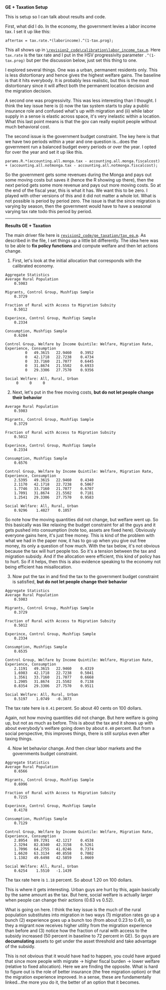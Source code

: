 **GE + Taxation Setup**

This is setup so I can talk about results and code.

First, what did I do. In the economy, the government levies a labor income tax. I set it up like this:
```
aftertax = tax.rate.*(laborincome).^(1-tax.prog);
```
This all shows up in [``\revision2_code\calibration\labor_income_tax.m``](https://github.com/mwaugh0328/welfare_migration/blob/master/revision2_code/calibration/labor_income_tax.m). Here ``tax.rate`` is the tax rate and I put in the HSV progressivity parameter ``.^(1-tax.prog)`` but per the discussion below, just set this thing to one.

I explored several things. One was a urban, permanent residents only. This is less distortionary and hence gives the highest welfare gains. The baseline is that it hits everybody. It is probably less realistic, but this is the most distortionary since it will affect both the permanent location decision and the migration decision.

A second one was progressivity. This was less interesting than I thought. I think the key issue here is (i) now the tax system starts to play a public insurance role and confused what's up with migration and (ii) while labor supply in a sense is elastic across space, it's very inelastic within a location. What this last point means is that the gov can really exploit people without much behavioral cost.

The second issue is the government budget constraint. The key here is that we have two periods within a year and one question is...does the government run a balanced budget every periods or over the year. I opted for over the year and set it up like this.
```
params.R.*(accounting.all.monga.tax - accounting.all.monga.fiscalcost) + (accounting.all.notmonga.tax - accounting.all.notmonga.fiscalcost);
```
So the government gets some revenues during the Monga and pays out some moving costs but saves it (hence the R showing up there), then the next period gets some more revenue and pays out more moving costs. So at the end of the fiscal year, this is what it has. We want this to be zero. I played with other versions of this and it did not matter a whole lot. What is not possible is period by period zero. The issue is that the since migration is varying by season, then the government would have to have a seasonal varying tax rate todo this period by period.

---
**Results GE + Taxation**

The main driver file here is [``revision2_code/ge_taxation/tax_eq.m``](https://github.com/mwaugh0328/welfare_migration/blob/master/revision2_code/ge_taxation/tax_eq.m). As described in the file, I set things up a little bit differently. The idea here was to be able to **fix policy functions** and compute welfare and then let actions change.

1. First, let's look at the initial allocation that corresponds with the calibrated economy.

```
Aggregate Statistics
Average Rural Population
    0.5983

Migrants, Control Group, Mushfiqs Sample
    0.3729

Fraction of Rural with Access to Migration Subsity
    0.5012

Experince, Control Group, Mushfiqs Sample
    0.2334

Consumption, Mushfiqs Sample
    0.6284

Control Group, Welfare by Income Quintile: Welfare, Migration Rate, Experience, Consumption
         0   49.3615   22.9460    0.3952
         0   42.1718   22.7238    0.4734
         0   33.7160   21.7077    0.6445
         0   31.8674   21.5502    0.6933
         0   29.3306   27.7570    0.9356

Social Welfare: All, Rural, Urban
     0     0     0
```  

2. Next, let's put in the free moving costs, **but do not let people change their behavior**

```
Average Rural Population
    0.5983

Migrants, Control Group, Mushfiqs Sample
    0.3729

Fraction of Rural with Access to Migration Subsity
    0.5012

Experince, Control Group, Mushfiqs Sample
    0.2334

Consumption, Mushfiqs Sample
    0.6576

Control Group, Welfare by Income Quintile: Welfare, Migration Rate, Experience, Consumption
    2.5395   49.3615   22.9460    0.4340
    2.1170   42.1718   22.7238    0.5067
    1.7746   33.7160   21.7077    0.6707
    1.7091   31.8674   21.5502    0.7181
    1.2541   29.3306   27.7570    0.9583

Social Welfare: All, Rural, Urban
    0.9296    1.4827    0.1057

```
So note how the moving quantities did not change, but welfare went up. So this basically was like relaxing the budget constraint for all the guys and it gets pushed into consumption (note too, assets are fixed here). Obviously everyone gains here, it's just free money. This is kind of the problem with what we had in the paper now, it has to go up when you give out free money, its only a question of how much. With the tax below, it's not obvious because the tax will hurt people too. So it's a tension between the tax and migration subsidy. And if the allocation were efficient, this kind of policy has to hurt. So if it helps, then this is also evidence speaking to the economy not being efficient has misallocation.

3. Now put the tax in and find the tax to the government budget constraint is satisfied, **but do not let people change their behavior**

```
Aggregate Statistics
Average Rural Population
    0.5983

Migrants, Control Group, Mushfiqs Sample
    0.3729

Fraction of Rural with Access to Migration Subsity
    0.5012

Experince, Control Group, Mushfiqs Sample
    0.2334

Consumption, Mushfiqs Sample
    0.6535

Control Group, Welfare by Income Quintile: Welfare, Migration Rate, Experience, Consumption
    2.1191   49.3615   22.9460    0.4319
    1.6983   42.1718   22.7238    0.5041
    1.3561   33.7160   21.7077    0.6668
    1.2905   31.8674   21.5502    0.7138
    0.8354   29.3306   27.7570    0.9511

Social Welfare: All, Rural, Urban
    0.5197    1.0749   -0.3073
```
The tax rate here is ``0.41`` percent. So about 40 cents on 100 dollars.

Again, not how moving quantities did not change. But here welfare is going up, but not as much as before. This is about the tax and it shows up with about everybody's welfare going down by about ``0.40`` percent. But from a social perspective, this improves things, there is still surplus even after taxing things.

4. Now let behavior change. And then clear labor markets and the governments budget constraint.

```
Aggregate Statistics
Average Rural Population
    0.6566

Migrants, Control Group, Mushfiqs Sample
    0.6996

Fraction of Rural with Access to Migration Subsity
    0.7215

Experince, Control Group, Mushfiqs Sample
    0.4178

Consumption, Mushfiqs Sample
    0.7129

Control Group, Welfare by Income Quintile: Welfare, Migration Rate, Experience, Consumption
    2.8954   89.7291   42.1217    0.4538
    2.3294   82.8340   42.3158    0.5261
    1.7096   64.2755   41.0246    0.7374
    1.6620   63.3134   40.8558    0.7802
    1.1382   49.6498   42.5859    1.0669

Social Welfare: All, Rural, Urban
    0.6254    1.5510   -1.1439
```
The tax rate here is ``1.18`` percent. So about 1.20 on 100 dollars.

This is where it gets interesting. Urban guys are hurt by this, again basically by the same amount as the tax. But here, social welfare is actually larger when people can change their actions (0.63 vs 0.52).

What is going on here. I think the key issue is the much of the rural population substitutes into migration in two ways (1) migration rates go up a bunch (2) experience goes up a bunch too (from about 0.23 to 0.41), so they a migrant now receives higher utility from the migration experience than before and (3) notice how the fraction of rural with access to the subsidy increased (50 percent in baseline to 72 percent in GE). So guys are **decumulating** assets to get under the asset threshold and take advantage of the subsidy.

This is not obvious that it would have had to happen, you could have argued that since more people with migrate -> higher fiscal burden -> lower welfare (relative to fixed allocation). Here we are finding the opposite. What is hard to figure out is the role of better insurance (the free migration option) or that the migration experience improved. In a sense, these are fundamentally linked...the more you do it, the better of an option that it becomes.
